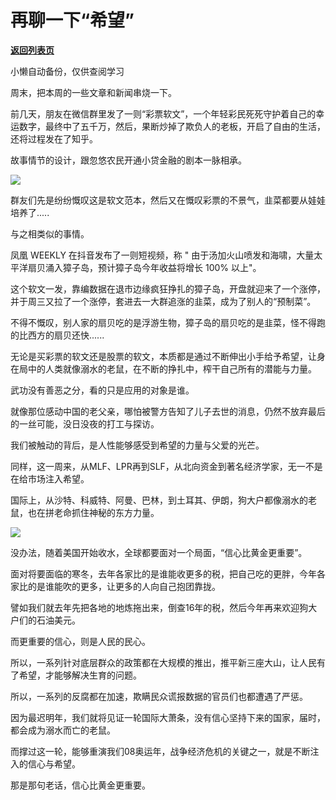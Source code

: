 # 再聊一下“希望”

[**返回列表页**](/gzh/政事堂2019)

小懒自动备份，仅供查阅学习

周末，把本周的一些文章和新闻串烧一下。

  

前几天，朋友在微信群里发了一则“彩票软文”，一个年轻彩民死死守护着自己的幸运数字，最终中了五千万，然后，果断炒掉了欺负人的老板，开启了自由的生活，还将过程发在了知乎。  

  

故事情节的设计，跟忽悠农民开通小贷金融的剧本一脉相承。

  

![](https://mmbiz.qpic.cn/mmbiz_png/rxhS23yu8cO9b2WKZjdxM7ic7IJe1bQKuBicbaOobEthUD5dxrS0pQicibHgfZBaRvjaeOqI9PeS0n5rSiasudmbuicA/640?wx_fmt=png)

  

群友们先是纷纷慨叹这是软文范本，然后又在慨叹彩票的不景气，韭菜都要从娃娃培养了.....

  

与之相类似的事情。  

  

凤凰 WEEKLY 在抖音发布了一则短视频，称 " 由于汤加火山喷发和海啸，大量太平洋扇贝涌入獐子岛，预计獐子岛今年收益将增长 100% 以上"。

  

这个软文一发，靠编数据在退市边缘疯狂挣扎的獐子岛，开盘就迎来了一个涨停，并于周三又拉了一个涨停，套进去一大群追涨的韭菜，成为了别人的“预制菜”。

  

不得不慨叹，别人家的扇贝吃的是浮游生物，獐子岛的扇贝吃的是韭菜，怪不得跑的比西方的扇贝还快......

  

无论是买彩票的软文还是股票的软文，本质都是通过不断伸出小手给予希望，让身在局中的人类就像溺水的老鼠，在不断的挣扎中，榨干自己所有的潜能与力量。

  

武功没有善恶之分，看的只是应用的对象是谁。

  

就像那位感动中国的老父亲，哪怕被警方告知了儿子去世的消息，仍然不放弃最后的一丝可能，没日没夜的打工与探访。  

  

我们被触动的背后，是人性能够感受到希望的力量与父爱的光芒。  

  

同样，这一周来，从MLF、LPR再到SLF，从北向资金到著名经济学家，无一不是在给市场注入希望。

  

国际上，从沙特、科威特、阿曼、巴林，到土耳其、伊朗，狗大户都像溺水的老鼠，也在拼老命抓住神秘的东方力量。

  

![](https://mmbiz.qpic.cn/mmbiz_png/rxhS23yu8cMPIibauT6c7licb9FRsWVbIkfkT2tkpFkQ4fmoSfZO6uAZagOSwuYbIcpmzUibCvRq725DQn1VIsnvw/640?wx_fmt=png)

  

没办法，随着美国开始收水，全球都要面对一个局面，“信心比黄金更重要”。

  

面对将要面临的寒冬，去年各家比的是谁能收更多的税，把自己吃的更胖，今年各家比的是谁能吹的更多，让更多的人向自己抱团靠拢。

  

譬如我们就去年先把各地的地炼拖出来，倒查16年的税，然后今年再来欢迎狗大户们的石油美元。

  

而更重要的信心，则是人民的民心。

  

所以，一系列针对底层群众的政策都在大规模的推出，推平新三座大山，让人民有了希望，才能够解决生育的问题。  

  

所以，一系列的反腐都在加速，欺瞒民众谎报数据的官员们也都遭遇了严惩。  

  

因为最迟明年，我们就将见证一轮国际大萧条，没有信心坚持下来的国家，届时，都会成为溺水而亡的老鼠。

  
而撑过这一轮，能够重演我们08奥运年，战争经济危机的关键之一，就是不断注入的信心与希望。  

  

那是那句老话，信心比黄金更重要。

  

